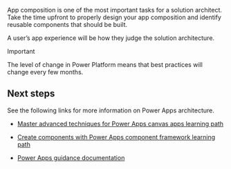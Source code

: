App composition is one of the most important tasks for a solution architect. Take the time upfront to properly design your app composition and identify reusable components that should be built.

A user’s app experience will be how they judge the solution architecture.

> [!IMPORTANT]
> The level of change in Power Platform means that best practices will change every few months.

## Next steps

See the following links for more information on Power Apps architecture.

- [Master advanced techniques for Power Apps canvas apps learning path](https://docs.microsoft.com/learn/paths/understand-advanced-topics/)

- [Create components with Power Apps component framework learning path](https://docs.microsoft.com/learn/paths/use-power-apps-component-framework/)

- [Power Apps guidance documentation](https://docs.microsoft.com/powerapps/guidance/)
